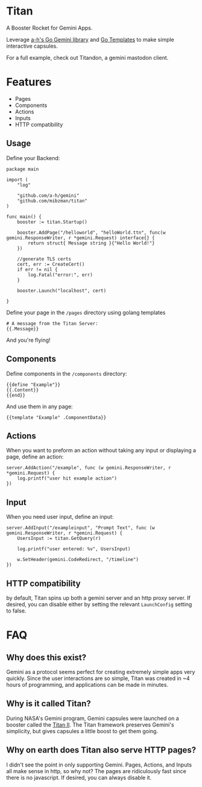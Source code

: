 # Titan
A Booster Rocket for Gemini Apps.

Leverage [a-h's Go Gemini library](https://github.com/a-h/gemini) and [Go Templates](https://golang.org/pkg/text/template/) to make simple interactive capsules.

For a full example, check out Titandon, a gemini mastodon client.

# Features
- Pages
- Components
- Actions
- Inputs
- HTTP compatibility


## Usage

Define your Backend:
```
package main

import (
	"log"

	"github.com/a-h/gemini"
	"github.com/mibzman/titan"
)

func main() {
	booster := titan.Startup()

	booster.AddPage("/helloworld", "helloWorld.ttn", func(w gemini.ResponseWriter, r *gemini.Request) interface{} {
		return struct{ Message string }{"Hello World!"}
	})

	//generate TLS certs
	cert, err := CreateCert()
	if err != nil {
		log.Fatal("error:", err)
	}

	booster.Launch("localhost", cert)

}
```

Define your page in the `/pages` directory using golang templates
```
# A message from the Titan Server:
{{.Message}}
```

And you're flying!

## Components

Define components in the `/components` directory:
```
{{define "Example"}}
{{.Content}}
{{end}}
```

And use them in any page:
```
{{template "Example" .ComponentData}}
```

## Actions

When you want to preform an action without taking any input or displaying a page, define an action:

```
server.AddAction("/example", func (w gemini.ResponseWriter, r *gemini.Request) {
	log.printf("user hit example action")
})
```

## Input

When you need user input, define an input:

```
server.AddInput("/exampleinput", "Prompt Text", func (w gemini.ResponseWriter, r *gemini.Request) {
	UsersInput := titan.GetQuery(r)

    log.printf("user entered: %v", UsersInput)

	w.SetHeader(gemini.CodeRedirect, "/timeline")
})
```

## HTTP compatibility
by default, Titan spins up both a gemini server and an http proxy server.  If desired, you can disable either by setting the relevant `LaunchConfig` setting to false.

# FAQ

## Why does this exist?
Gemini as a protocol seems perfect for creating extremely simple apps very quickly. Since the user interactions are so simple, Titan was created in ~4 hours of programming, and applications can be made in minutes.

## Why is it called Titan?
During NASA's Gemini program, Gemini capsules were launched on a booster called the [Titan II](https://en.wikipedia.org/wiki/Titan_II_GLV).  The Titan framework preserves Gemini's simplicity, but gives capsules a little boost to get them going.

## Why on earth does Titan also serve HTTP pages?
I didn't see the point in only supporting Gemini.  Pages, Actions, and Inputs all make sense in http, so why not?  The pages are ridiculously fast since there is no javascript.  If desired, you can always disable it.